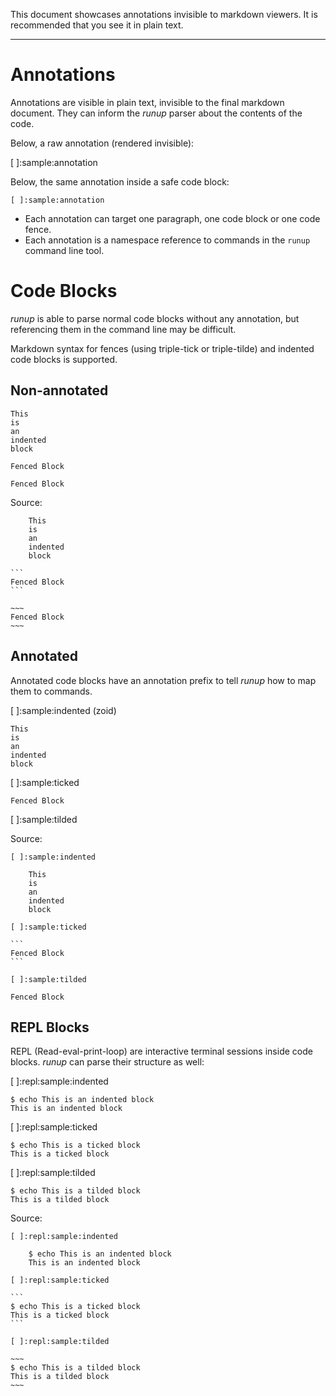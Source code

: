 This document showcases annotations invisible to markdown viewers. It is
recommended that you see it in plain text.

---

# Annotations

Annotations are visible in plain text, invisible to the final markdown
document. They can inform the *runup* parser about the contents of the code.

Below, a raw annotation (rendered invisible):

[ ]:sample:annotation

Below, the same annotation inside a safe code block:

    [ ]:sample:annotation

 - Each annotation can target one paragraph, one code block or one code fence.
 - Each annotation is a namespace reference to commands in the `runup`
   command line tool.

# Code Blocks

*runup* is able to parse normal code blocks without any annotation, but
referencing them in the command line may be difficult.

Markdown syntax for fences (using triple-tick or triple-tilde) and indented
code blocks is supported.

## Non-annotated

	This
	is
	an
	indented
	block

```
Fenced Block
```

~~~
Fenced Block
~~~

Source:


		This
		is
		an
		indented
		block

	```
	Fenced Block
	```

	~~~
	Fenced Block
	~~~

## Annotated

Annotated code blocks have an annotation prefix to tell *runup* how to map
them to commands.

[ ]:sample:indented (zoid)

	This
	is
	an
	indented
	block

[ ]:sample:ticked

```
Fenced Block
```

[ ]:sample:tilded

Source:


	[ ]:sample:indented

		This
		is
		an
		indented
		block

	[ ]:sample:ticked

	```
	Fenced Block
	```

	[ ]:sample:tilded

~~~
Fenced Block
~~~

## REPL Blocks

REPL (Read-eval-print-loop) are interactive terminal sessions inside code
blocks. *runup* can parse their structure as well:


[ ]:repl:sample:indented

	$ echo This is an indented block
	This is an indented block

[ ]:repl:sample:ticked

```
$ echo This is a ticked block
This is a ticked block
```

[ ]:repl:sample:tilded

~~~
$ echo This is a tilded block
This is a tilded block
~~~


Source:


	[ ]:repl:sample:indented

		$ echo This is an indented block
		This is an indented block

	[ ]:repl:sample:ticked

	```
	$ echo This is a ticked block
	This is a ticked block
	```

	[ ]:repl:sample:tilded

	~~~
	$ echo This is a tilded block
	This is a tilded block
	~~~
